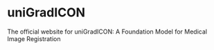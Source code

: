 # uniGradICON
The official website for uniGradICON: A Foundation Model for Medical Image Registration
